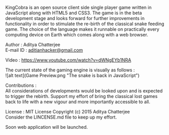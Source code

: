 KingCobra is an open source client side single player game written in JavaScript along with HTML5 and CSS3. The game is in the beta development stage and looks forward for further improvements in functionality in order to stimulate the re-birth of the classical snake feeding game. The choice of the language makes it runnable on practically every computing device on Earth which comes along with a web browser.<br>

Author : Aditya Chatterjee<br>
E-mail ID : aditianhacker@gmail.com<br>

Video : https://www.youtube.com/watch?v=dWNgEYb1NRA

The current state of the gaming engine is visually as follows : <br>
![alt text](Game Preview.png "The snake is back in JavaScript")


Contributions :<br>
All considerations of developments would be looked upon and is expected to trigger the rebirth. Support my effort of bring the classical lost games back to life with a new vigour and more importantly accessible to all.<br>

License : MIT License Copyright (c) 2015 Aditya Chatterjee<br>
          Consider the LINCENSE.md file to keep up my effort.<br>
          
Soon web application will be launched.
